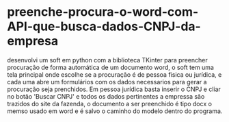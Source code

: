 # preenche-procura-o-word-com-API-que-busca-dados-CNPJ-da-empresa
desenvolvi um soft em python com a biblioteca TKinter para preencher procuração de forma automática de um documento word, o soft tem uma tela principal onde
escolhe se a procuração é de pessoa fisica ou jurídica, e cada uma abre um formulários com os dados necessarios para gerar a procuração seja prenchidos. Em pessoa jurídica basta 
inserir o CNPJ e cliar no botão 'Buscar CNPJ' e todos os dados pertinentes a empressa são trazidos do site da fazenda, o documento a ser preenchido é tipo docx o memso usado em word
e é salvo o caminho do modelo dentro do programa.

